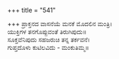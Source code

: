 +++
title = "541"

+++
ಪ್ರಾಕ್ತನದ ವಾಸನೆಯೆ ಮನಕೆ ಮೊದಲಿನ ಮಂತ್ರಿ।  
ಯುಕ್ತಿಗಳ ತನಗೊಪ್ಪುವಂತೆ ತಿರುಗಿಪುದು॥  
ಸೂಕ್ತವೆನಿಪುದು ಸಹಜರುಚಿ ತನ್ನ ತರ್ಕವನೆ।  
ಗುಪ್ತದೊಳು ಕುಟಿಲವಿದು - ಮಂಕುತಿಮ್ಮ॥  
